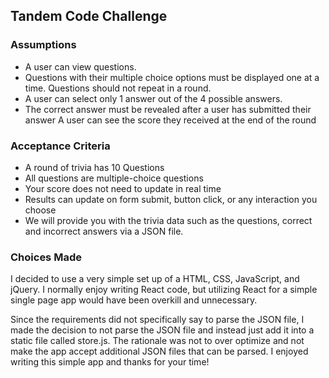 
## Tandem Code Challenge

### Assumptions
* A user can view questions.
* Questions with their multiple choice options must be displayed one at a time. Questions should not repeat in a round.
* A user can select only 1 answer out of the 4 possible answers.
* The correct answer must be revealed after a user has submitted their answer A user can see the score they received at the end of the round

### Acceptance Criteria
* A round of trivia has 10 Questions
* All questions are multiple-choice questions
* Your score does not need to update in real time
* Results can update on form submit, button click, or any interaction you choose
* We will provide you with the trivia data such as the questions, correct and incorrect answers via a JSON file.

### Choices Made
I decided to use a very simple set up of a HTML, CSS, JavaScript, and jQuery. I normally enjoy writing React code, but utilizing React for a simple single page app would have been overkill and unnecessary. 

Since the requirements did not specifically say to parse the JSON file, I made the decision to not parse the JSON file and instead just add it into a static file called store.js. The rationale was not to over optimize and not make the app accept additional JSON files that can be parsed. I enjoyed writing this simple app and thanks for your time!

